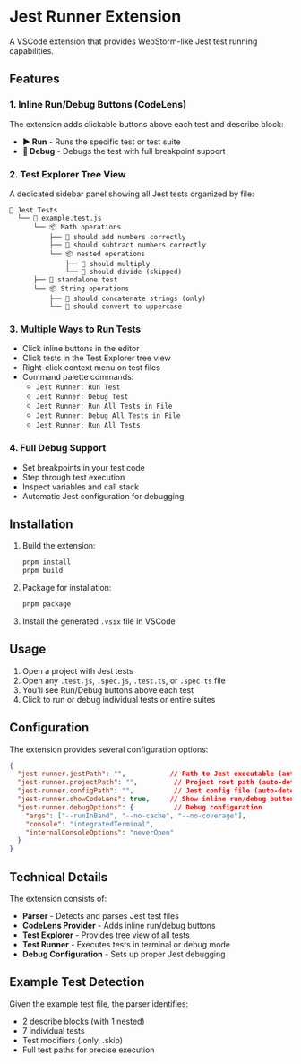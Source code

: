 # Jest Runner Extension

A VSCode extension that provides WebStorm-like Jest test running capabilities.

## Features

### 1. Inline Run/Debug Buttons (CodeLens)
The extension adds clickable buttons above each test and describe block:
- **▶️ Run** - Runs the specific test or test suite
- **🐛 Debug** - Debugs the test with full breakpoint support

### 2. Test Explorer Tree View
A dedicated sidebar panel showing all Jest tests organized by file:
```
📁 Jest Tests
  └── 📄 example.test.js
      └── 📦 Math operations
          ├── 🧪 should add numbers correctly
          ├── 🧪 should subtract numbers correctly
          └── 📦 nested operations
              ├── 🧪 should multiply
              └── 🧪 should divide (skipped)
      ├── 🧪 standalone test
      └── 📦 String operations
          ├── 🧪 should concatenate strings (only)
          └── 🧪 should convert to uppercase
```

### 3. Multiple Ways to Run Tests
- Click inline buttons in the editor
- Click tests in the Test Explorer tree view
- Right-click context menu on test files
- Command palette commands:
  - `Jest Runner: Run Test`
  - `Jest Runner: Debug Test`
  - `Jest Runner: Run All Tests in File`
  - `Jest Runner: Debug All Tests in File`
  - `Jest Runner: Run All Tests`

### 4. Full Debug Support
- Set breakpoints in your test code
- Step through test execution
- Inspect variables and call stack
- Automatic Jest configuration for debugging

## Installation

1. Build the extension:
   ```bash
   pnpm install
   pnpm build
   ```

2. Package for installation:
   ```bash
   pnpm package
   ```

3. Install the generated `.vsix` file in VSCode

## Usage

1. Open a project with Jest tests
2. Open any `.test.js`, `.spec.js`, `.test.ts`, or `.spec.ts` file
3. You'll see Run/Debug buttons above each test
4. Click to run or debug individual tests or entire suites

## Configuration

The extension provides several configuration options:

```json
{
  "jest-runner.jestPath": "",           // Path to Jest executable (auto-detected)
  "jest-runner.projectPath": "",         // Project root path (auto-detected)
  "jest-runner.configPath": "",          // Jest config file (auto-detected)
  "jest-runner.showCodeLens": true,     // Show inline run/debug buttons
  "jest-runner.debugOptions": {          // Debug configuration
    "args": ["--runInBand", "--no-cache", "--no-coverage"],
    "console": "integratedTerminal",
    "internalConsoleOptions": "neverOpen"
  }
}
```

## Technical Details

The extension consists of:
- **Parser** - Detects and parses Jest test files
- **CodeLens Provider** - Adds inline run/debug buttons
- **Test Explorer** - Provides tree view of all tests
- **Test Runner** - Executes tests in terminal or debug mode
- **Debug Configuration** - Sets up proper Jest debugging

## Example Test Detection

Given the example test file, the parser identifies:
- 2 describe blocks (with 1 nested)
- 7 individual tests
- Test modifiers (.only, .skip)
- Full test paths for precise execution